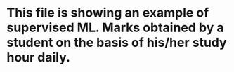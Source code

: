 # This file is showing an example of supervised ML. Marks obtained by a student on the basis of his/her study hour daily.
